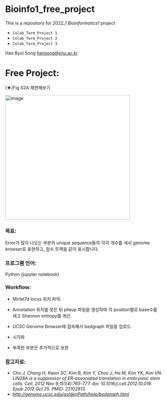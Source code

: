 # Bioinfo1_free_project

This is a repository for _2022_1 Bioinformatics1_ project

* `Colab_Term_Project 1`
* `Colab_Term_Project 2`
* `Colab_Term_Project 3`

Han Byul Song <hansong@snu.ac.kr>


# Free Project:
(★)Fig S2A 재현해보기

<img width="400" alt="image" src="https://user-images.githubusercontent.com/89532424/170866740-f77ac00b-b293-4b23-a68e-774e1d3d69dd.png">


### 목표: ### 
Error가 많이 나오는 부분의 unique sequence들의 각각 개수를 세서 genome browser로 표현하고, 점수 트랙을 같이 표시합니다.

### 프로그램 언어: ###
Python (jupyter notebook)

### Workflow: ###
* Mirlet7d locus 위치 파악.
* Annotation 위치를 찾은 뒤 pileup 파일을 생성하여 각 position별로 base수를 세고 Shannon entropy를 계산.
* UCSC Genome Browser에 접속해서 bedgraph 파일을 업로드.
* 시각화

* 부족한 부분은 추가적으로 보완


### 참고자료: ###
* _Cho J, Chang H, Kwon SC, Kim B, Kim Y, Choe J, Ha M, Kim YK, Kim VN. LIN28A is a suppressor of ER-associated translation in embryonic stem cells. Cell. 2012 Nov 9;151(4):765-777. doi: 10.1016/j.cell.2012.10.019. Epub 2012 Oct 25. PMID: 23102813._
* _http://genome.ucsc.edu/goldenPath/help/bedgraph.html_
